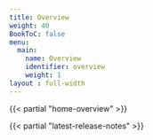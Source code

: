 ```yaml
---
title: Overview
weight: 40
BookToC: false
menu:
  main:
    name: Overview
    identifier: overview
    weight: 1 
layout : full-width
---
```


{{< partial "home-overview" >}}

{{< partial "latest-release-notes" >}}